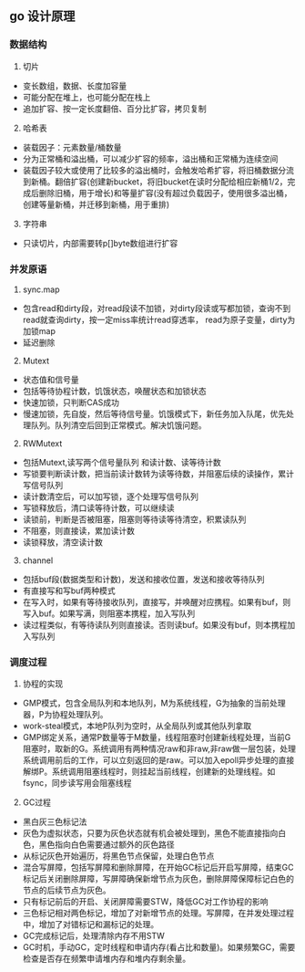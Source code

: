 ## go 设计原理

### 数据结构

1. 切片

- 变长数组，数据、长度加容量
- 可能分配在堆上，也可能分配在栈上
- 追加扩容、按一定长度翻倍、百分比扩容，拷贝复制

2. 哈希表
- 装载因子：元素数量/桶数量
- 分为正常桶和溢出桶，可以减少扩容的频率，溢出桶和正常桶为连续空间
- 装载因子较大或使用了比较多的溢出桶时，会触发哈希扩容，将旧桶数据分流到新桶。翻倍扩容(创建新bucket，将旧bucket在读时分配给相应新桶1/2，完成后删除旧桶，用于增长)和等量扩容(没有超过负载因子，使用很多溢出桶，创建等量新桶，并迁移到新桶，用于重排)

3. 字符串
- 只读切片，内部需要转p[]byte数组进行扩容

### 并发原语
1. sync.map
- 包含read和dirty段，对read段读不加锁，对dirty段读或写都加锁，查询不到read就查询dirty，按一定miss率统计read穿透率， read为原子变量，dirty为加锁map
- 延迟删除

2. Mutext
- 状态值和信号量
- 包括等待协程计数，饥饿状态，唤醒状态和加锁状态
- 快速加锁，只判断CAS成功
- 慢速加锁，先自旋，然后等待信号量。饥饿模式下，新任务加入队尾，优先处理队列。队列清空后回到正常模式。解决饥饿问题。

2. RWMutext
- 包括Mutext,读写两个信号量队列 和读计数、读等待计数
- 写锁要判断读计数，把当前读计数转为读等待数，并阻塞后续的读操作，累计写信号队列
- 读计数清空后，可以加写锁，逐个处理写信号队列
- 写锁释放后，清口读等待计数，可以继续读
- 读锁前，判断是否被阻塞，阻塞则等待读等待清空，积累读队列
- 不阻塞，则直接读，累加读计数
- 读锁释放，清空读计数

3. channel
- 包括buf段(数据类型和计数)，发送和接收位置，发送和接收等待队列
- 有直接写和写buf两种模式
- 在写入时，如果有等待接收队列，直接写，并唤醒对应携程。如果有buf，则写入buf。如果写满，则阻塞本携程，加入写队列
- 读过程类似，有等待读队列则直接读。否则读buf。如果没有buf，则本携程加入写队列

### 调度过程
1. 协程的实现
- GMP模式，包含全局队列和本地队列，M为系统线程，G为抽象的当前处理器，P为协程处理队列。
- work-steal模式，本地P队列为空时，从全局队列或其他队列拿取
- GMP绑定关系，通常P数量等于M数量，线程阻塞时创建新线程处理，当前G阻塞时，取新的G。系统调用有两种情况raw和非raw,非raw做一层包装，处理系统调用前后的工作，可以立刻返回的是raw。可以加入epoll异步处理的直接解绑P。系统调用阻塞线程时，则挂起当前线程，创建新的处理线程。如fsync，同步读写用会阻塞线程

2. GC过程
- 黑白灰三色标记法
- 灰色为虚拟状态，只要为灰色状态就有机会被处理到，黑色不能直接指向白色，黑色指向白色需要通过额外的灰色路径
- 从标记灰色开始遍历，将黑色节点保留，处理白色节点
- 混合写屏障，包括写屏障和删除屏障，在开始GC标记后开启写屏障，结束GC标记后关闭删除屏障，写屏障确保新增节点为灰色，删除屏障保障标记白色的节点的后续节点为灰色。
- 只有标记前后的开启、关闭屏障需要STW，降低GC对工作协程的影响
- 三色标记相对两色标记，增加了对新增节点的处理。写屏障，在并发处理过程中，增加了对错标记和漏标记的处理。
- GC完成标记后，处理清除内存不用STW
- GC时机，手动GC，定时线程和申请内存(看占比和数量)。如果频繁GC，需要检查是否存在频繁申请堆内存和堆内存剩余量。

